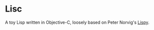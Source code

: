 Lisc
====

A toy Lisp written in Objective-C, loosely based on Peter Norvig's [Lispy](http://norvig.com/lispy.html "Lispy").
